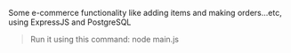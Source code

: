 Some e-commerce functionality like adding items and making orders...etc, using ExpressJS and PostgreSQL

> Run it using this command: node main.js
